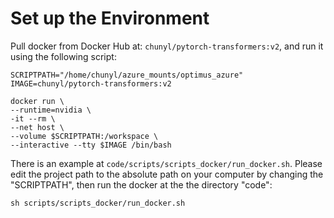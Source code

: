 # Set up the Environment

Pull docker from Docker Hub at: `chunyl/pytorch-transformers:v2`, and run it using the following script:


```
SCRIPTPATH="/home/chunyl/azure_mounts/optimus_azure"
IMAGE=chunyl/pytorch-transformers:v2

docker run \
--runtime=nvidia \
-it --rm \
--net host \
--volume $SCRIPTPATH:/workspace \
--interactive --tty $IMAGE /bin/bash

```


There is an example at `code/scripts/scripts_docker/run_docker.sh`. Please edit the project path to the absolute path on your computer by changing the "SCRIPTPATH", then run the docker at the the directory "code":

    sh scripts/scripts_docker/run_docker.sh
